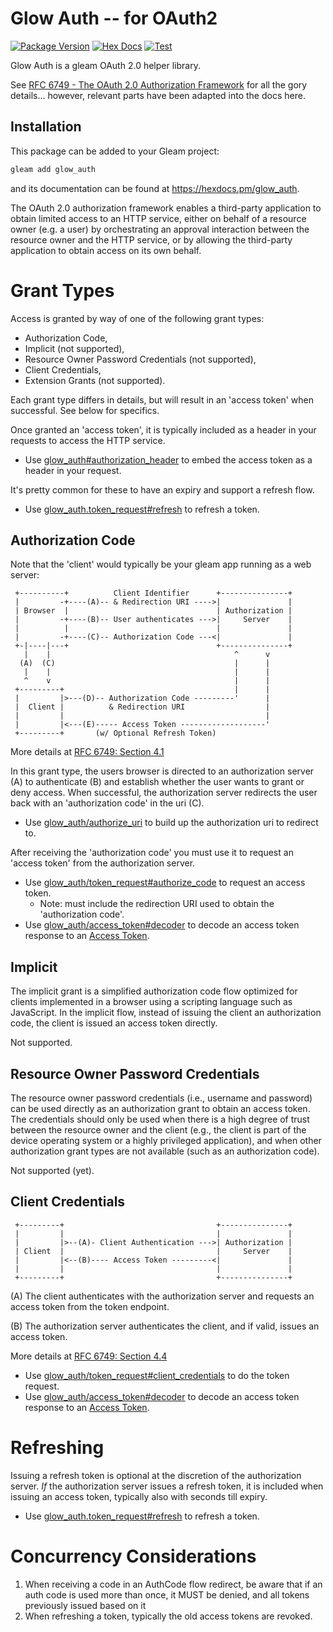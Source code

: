 # Glow Auth -- for OAuth2

[![Package Version](https://img.shields.io/hexpm/v/glow_auth)](https://hex.pm/packages/glow_auth)
[![Hex Docs](https://img.shields.io/badge/hex-docs-ffaff3)](https://hexdocs.pm/glow_auth/)
[![Test](https://github.com/adz/glow_auth/actions/workflows/test.yml/badge.svg)](https://github.com/adz/glow_auth/actions/workflows/test.yml)

Glow Auth is a gleam OAuth 2.0 helper library.

See [RFC 6749 - The OAuth 2.0 Authorization Framework](https://datatracker.ietf.org/doc/html/rfc6749)
for all the gory details... however, relevant parts have been adapted
into the docs here.

## Installation

This package can be added to your Gleam project:

```sh
gleam add glow_auth
```

and its documentation can be found at <https://hexdocs.pm/glow_auth>.

The OAuth 2.0 authorization framework enables a third-party
application to obtain limited access to an HTTP service, either on
behalf of a resource owner (e.g. a user) by orchestrating an approval
interaction between the resource owner and the HTTP service, or by
allowing the third-party application to obtain access on its own behalf.


# Grant Types

Access is granted by way of one of the following grant types:

 * Authorization Code, 
 * Implicit (not supported),
 * Resource Owner Password Credentials (not supported), 
 * Client Credentials,
 * Extension Grants (not supported).

Each grant type differs in details, but will result in an 'access token'
when successful. See below for specifics.

Once granted an 'access token', it is typically included as a header
in your requests to access the HTTP service.

 * Use [glow_auth#authorization_header](./glow_auth.html#authorization_header)
   to embed the access token as a header in your request.

It's pretty common for these to have an expiry and support a refresh flow.

 * Use [glow_auth.token_request#refresh](./glow_auth/token_request.html#refresh)
   to refresh a token.

## Authorization Code

Note that the 'client' would typically be your gleam app running as a
web server:

     +----------+          Client Identifier      +---------------+
     |         -+----(A)-- & Redirection URI ---->|               |
     | Browser  |                                 | Authorization |
     |         -+----(B)-- User authenticates --->|     Server    |
     |          |                                 |               |
     |         -+----(C)-- Authorization Code ---<|               |
     +-|----|---+                                 +---------------+
       |    |                                         ^      v
      (A)  (C)                                        |      |
       |    |                                         |      |
       ^    v                                         |      |
     +---------+                                      |      |
     |         |>---(D)-- Authorization Code ---------'      |
     |  Client |          & Redirection URI                  |
     |         |                                             |
     |         |<---(E)----- Access Token -------------------'
     +---------+       (w/ Optional Refresh Token)

More details at [RFC 6749: Section 4.1]( https://datatracker.ietf.org/doc/html/rfc6749#section-4.1 )

In this grant type, the users browser is directed to an authorization
server (A) to authenticate (B) and establish whether the user wants to
grant or deny access. When successful, the authorization server
redirects the user back with an 'authorization code' in the uri (C).

 * Use [glow_auth/authorize_uri](./glow_auth/authorize_uri.html) to build up the
   authorization uri to redirect to. 

After receiving the 'authorization code' you must use it to request an
'access token' from the authorization server.

 * Use [glow_auth/token_request#authorize_code](./glow_auth/token_request.html#authorize_code)
   to request an access token.
   * Note: must include the redirection URI used to obtain the 'authorization code'.
 * Use [glow_auth/access_token#decoder](./glow_auth/access_token.html#decoder)
   to decode an access token response to an [Access Token](./glow_auth/access_token.html#AccessToken).

## Implicit

The implicit grant is a simplified authorization code flow optimized
for clients implemented in a browser using a scripting language such
as JavaScript.  In the implicit flow, instead of issuing the client
an authorization code, the client is issued an access token directly.

Not supported.


## Resource Owner Password Credentials

The resource owner password credentials (i.e., username and password)
can be used directly as an authorization grant to obtain an access
token.  The credentials should only be used when there is a high
degree of trust between the resource owner and the client (e.g., the
client is part of the device operating system or a highly privileged
application), and when other authorization grant types are not
available (such as an authorization code).

Not supported (yet).


## Client Credentials

     +---------+                                  +---------------+
     |         |                                  |               |
     |         |>--(A)- Client Authentication --->| Authorization |
     | Client  |                                  |     Server    |
     |         |<--(B)---- Access Token ---------<|               |
     |         |                                  |               |
     +---------+                                  +---------------+

   (A)  The client authenticates with the authorization server and
        requests an access token from the token endpoint.

   (B)  The authorization server authenticates the client, and if valid,
        issues an access token.

More details at [RFC 6749: Section 4.4](https://datatracker.ietf.org/doc/html/rfc6749#section-4.4)

 * Use [glow_auth/token_request#client_credentials](./glow_auth/token_request.html#client_credentials)
   to do the token request.
 * Use [glow_auth/access_token#decoder](./glow_auth/access_token.html#decoder)
   to decode an access token response to an [Access Token](./glow_auth/access_token.html#AccessToken).

# Refreshing

Issuing a refresh token is optional at the discretion of the
authorization server.  _If_ the authorization server issues a refresh
token, it is included when issuing an access token, typically also with
seconds till expiry.

 * Use [glow_auth.token_request#refresh](./glow_auth/token_request.html#refresh)
   to refresh a token.


# Concurrency Considerations

 1. When receiving a code in an AuthCode flow redirect, be aware that if an
    auth code is used more than once, it MUST be denied, and all tokens
    previously issued based on it
 1. When refreshing a token, typically the old access tokens are revoked.
